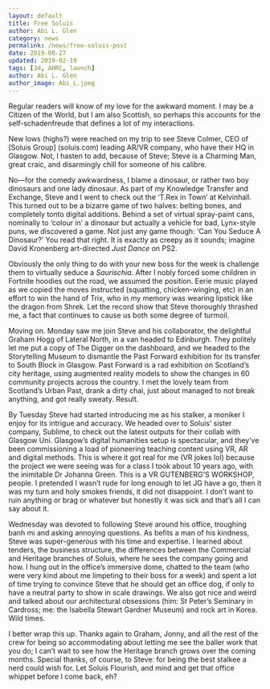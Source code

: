 ```yaml
---
layout: default
title: Free Soluis
author: Abi L. Glen
category: news
permalink: /news/free-soluis-post
date: 2019-08-27
updated: 2019-02-19
tags: [3d, AHRC, launch]
author: Abi L. Glen
author_image: Abi_L.jpeg
---
```


Regular readers will know of my love for the awkward moment. I may be a Citizen of the World, but I am also Scottish, so perhaps this accounts for the self-schadenfreude that defines a lot of my interactions. 

New lows (highs?) were reached on my trip to see Steve Colmer, CEO of [Soluis Group] (soluis.com) leading AR/VR company, who have their HQ in Glasgow. Not, I hasten to add, because of Steve; Steve is a Charming Man, great craic, and disarmingly chill for someone of his calibre. 

No—for the comedy awkwardness, I blame a dinosaur, or rather two boy dinosaurs and one lady dinosaur. As part of my Knowledge Transfer and Exchange, Steve and I went to check out the ‘T.Rex in Town’ at Kelvinhall. This turned out to be a bizarre game of two halves: belting bones, and completely tonto digital additions. Behind a set of virtual spray-paint cans, nominally to ‘colour in’ a dinosaur but actually a vehicle for bad, Lynx-style puns, we discovered a game. Not just any game though: ‘Can You Seduce A Dinosaur?’ You read that right. It is exactly as creepy as it sounds; imagine David Kronenberg art-directed <em>Just Dance</em> on PS2.

Obviously the only thing to do with your new boss for the week is challenge them to virtually seduce a <em>Saurischia</em>. After I nobly forced some children in Fortnite hoodies out the road, we assumed the position. Eerie music played as we copied the moves instructed (squatting, chicken-winging, etc) in an effort to win the hand of Trix, who in my memory was wearing lipstick like the dragon from Shrek. Let the record show that Steve thoroughly thrashed me, a fact that continues to cause us both some degree of turmoil.

Moving on. Monday saw me join Steve and his collaborator, the delightful Graham Hogg of Lateral North, in a van headed to Edinburgh. They politely let me put a copy of The Digger on the dashboard, and we headed to the Storytelling Museum to dismantle the Past Forward exhibition for its transfer to South Block in Glasgow. Past Forward is a rad exhibition on Scotland’s city heritage, using augmented reality models to show the changes in 60 community projects across the country. I met the lovely team from Scotland’s Urban Past, drank a dirty chai, just about managed to not break anything, and got really sweaty. Result. 

By Tuesday Steve had started introducing me as his stalker, a moniker I enjoy for its intrigue and accuracy. We headed over to Soluis’ sister company, Sublime, to check out the latest outputs for their collab with Glasgow Uni. Glasgow’s digital humanities setup is spectacular, and they’ve been commissioning a load of pioneering teaching content using VR, AR and digital methods.  This is where it got real for me (VR jokes lol) because the project we were seeing was for a class I took about 10 years ago, with the inimitable Dr Johanna Green. This is a VR GUTENBERG’S WORKSHOP, people. I pretended I wasn’t rude for long enough to let JG have a go, then it was my turn and holy smokes friends, it did not disappoint. I don’t want to ruin anything or brag or whatever but honestly it was sick and that’s all I can say about it. 

Wednesday was devoted to following Steve around his office, troughing banh mi and asking annoying questions. As befits a man of his kindness, Steve was super-generous with his time and expertise. I learned about tenders, the business structure, the differences between the Commercial and Heritage branches of Soluis, where he sees the company going and how.  I hung out in the office’s immersive dome, chatted to the team (who were very kind about me limpeting to their boss for a week) and spent a lot of time trying to convince Steve that he should get an office dog, if only to have a neutral party to show in scale drawings. We also got nice and weird and talked about our architectural obsessions (him: St Peter’s Seminary in Cardross; me: the Isabella Stewart Gardner Museum) and rock art in Korea. Wild times. 

I better wrap this up. Thanks again to Graham, Jonny, and all the rest of the crew for being so accommodating about letting me see the baller work that you do; I can’t wait to see how the Heritage branch grows over the coming months. Special thanks, of course, to Steve: for being the best stalkee a nerd could wish for. Let Soluis Flourish, and mind and get that office whippet before I come back, eh?

